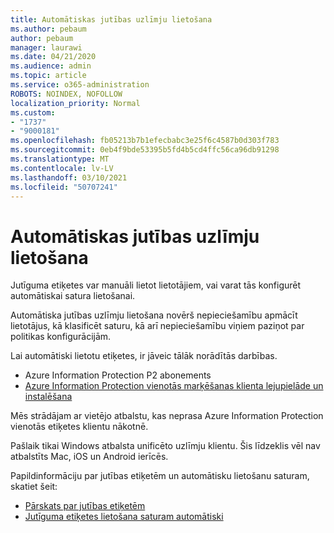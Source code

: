 ```yaml
---
title: Automātiskas jutības uzlīmju lietošana
ms.author: pebaum
author: pebaum
manager: laurawi
ms.date: 04/21/2020
ms.audience: admin
ms.topic: article
ms.service: o365-administration
ROBOTS: NOINDEX, NOFOLLOW
localization_priority: Normal
ms.custom:
- "1737"
- "9000181"
ms.openlocfilehash: fb05213b7b1efecbabc3e25f6c4587b0d303f783
ms.sourcegitcommit: 0eb4f9bde53395b5fd4b5cd4ffc56ca96db91298
ms.translationtype: MT
ms.contentlocale: lv-LV
ms.lasthandoff: 03/10/2021
ms.locfileid: "50707241"
---
```

# <a name="auto-apply-sensitivity-labels"></a>Automātiskas jutības uzlīmju lietošana

Jutīguma etiķetes var manuāli lietot lietotājiem, vai varat tās konfigurēt automātiskai satura lietošanai.

Automātiska jutības uzlīmju lietošana novērš nepieciešamību apmācīt lietotājus, kā klasificēt saturu, kā arī nepieciešamību viņiem paziņot par politikas konfigurācijām.

Lai automātiski lietotu etiķetes, ir jāveic tālāk norādītās darbības.

- Azure Information Protection P2 abonements
- [Azure Information Protection vienotās marķēšanas klienta lejupielāde un instalēšana](https://docs.microsoft.com/azure/information-protection/rms-client/install-unifiedlabelingclient-app)

Mēs strādājam ar vietējo atbalstu, kas neprasa Azure Information Protection vienotās etiķetes klientu nākotnē.

Pašlaik tikai Windows atbalsta unificēto uzlīmju klientu.  Šis līdzeklis vēl nav atbalstīts Mac, iOS un Android ierīcēs.

Papildinformāciju par jutības etiķetēm un automātisku lietošanu saturam, skatiet šeit:

- [Pārskats par jutības etiķetēm](https://docs.microsoft.com/microsoft-365/compliance/sensitivity-labels)
- [Jutīguma etiķetes lietošana saturam automātiski](https://docs.microsoft.com/microsoft-365/compliance/apply-sensitivity-label-automatically)